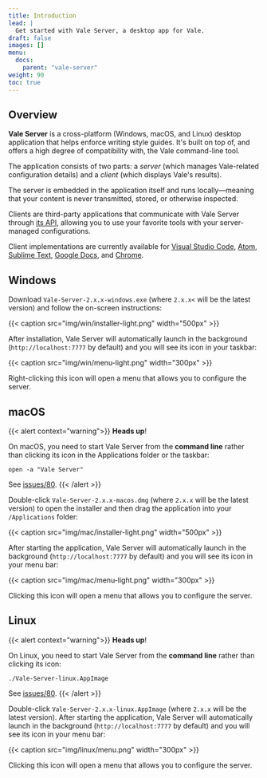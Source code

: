 ```yaml
---
title: Introduction
lead: |
  Get started with Vale Server, a desktop app for Vale.
draft: false
images: []
menu:
  docs:
    parent: "vale-server"
weight: 90
toc: true
---
```


## Overview

**Vale Server** is a cross-platform (Windows, macOS, and Linux) desktop
application that helps enforce writing style guides. It's built on top of, and
offers a high degree of compatibility with, the Vale command-line tool.

The application consists of two parts: a *server* (which manages Vale-related
configuration details) and a *client* (which displays Vale's results).

The server is embedded in the application itself and runs
locally&mdash;meaning that your content is never transmitted, stored, or
otherwise inspected.

Clients are third-party applications that communicate with Vale Server through
[its API](https://docs.errata.ai/api/index.html), allowing you to use your
favorite tools with your server-managed configurations.

Client implementations are currently available for
[Visual Studio Code](/vale-server/clients/vscode),
[Atom](/vale-server/clients/atom),
[Sublime Text](/vale-server/clients/sublime-text),
[Google Docs](/vale-server/clients/google-docs), and
[Chrome](/vale-server/clients/chrome).

## Windows

Download `Vale-Server-2.x.x-windows.exe` (where `2.x.x<` will be the latest
version) and follow the on-screen instructions:

{{< caption src="img/win/installer-light.png" width="500px" >}}

After installation, Vale Server will automatically launch in the background
(`http://localhost:7777` by default) and you will see its icon in your taskbar:

{{< caption src="img/win/menu-light.png" width="300px" >}}

Right-clicking this icon will open a menu that allows you to configure the server.

## macOS

{{< alert context="warning">}}
**Heads up**!

On macOS, you need to start Vale Server from the **command line** rather than
clicking its icon in the Applications folder or the taskbar:

```shell
open -a "Vale Server"
```

See [issues/80](https://github.com/errata-ai/vale-server/issues/80).
{{< /alert >}}

Double-click `Vale-Server-2.x.x-macos.dmg` (where `2.x.x` will be the
latest version) to open the installer and then drag the application into your
`/Applications` folder:

{{< caption src="img/mac/installer-light.png" width="500px" >}}

After starting the application, Vale Server will automatically launch in the
background (`http://localhost:7777` by default) and you will see its icon in
your menu bar:

{{< caption src="img/mac/menu-light.png" width="300px" >}}

Clicking this icon will open a menu that allows you to configure the server.

## Linux

{{< alert context="warning">}}
**Heads up**!

On Linux, you need to start Vale Server from the **command line** rather than
clicking its icon:

```shell
./Vale-Server-linux.AppImage
```

See [issues/80](https://github.com/errata-ai/vale-server/issues/80).
{{< /alert >}}

Double-click `Vale-Server-2.x.x-linux.AppImage` (where `2.x.x` will be the
latest version). After starting the application, Vale Server will automatically
launch in the background (`http://localhost:7777` by default) and you will see
its icon in your menu bar:

{{< caption src="img/linux/menu.png" width="300px" >}}

Clicking this icon will open a menu that allows you to configure the server.

